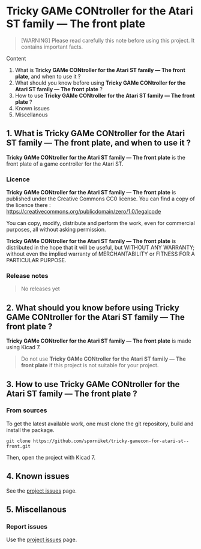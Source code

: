 # Tricky GAMe CONtroller for the Atari ST family — The front plate

> [WARNING] Please read carefully this note before using this project. It contains important facts.

Content

1. What is **Tricky GAMe CONtroller for the Atari ST family — The front plate**, and when to use it ?
2. What should you know before using **Tricky GAMe CONtroller for the Atari ST family — The front plate** ?
3. How to use **Tricky GAMe CONtroller for the Atari ST family — The front plate** ?
4. Known issues
5. Miscellanous

## 1. What is **Tricky GAMe CONtroller for the Atari ST family — The front plate**, and when to use it ?

**Tricky GAMe CONtroller for the Atari ST family — The front plate** is the front plate of a game controller for the Atari ST.


### Licence

**Tricky GAMe CONtroller for the Atari ST family — The front plate** is published under the Creative Commons CC0 license. You can find a copy of the licence there : https://creativecommons.org/publicdomain/zero/1.0/legalcode

You can copy, modify, distribute and perform the work, even for commercial purposes, all without asking permission.

**Tricky GAMe CONtroller for the Atari ST family — The front plate** is distributed in the hope that it will be useful, but WITHOUT ANY WARRANTY; without even the implied warranty of MERCHANTABILITY or FITNESS FOR A PARTICULAR PURPOSE.

### Release notes

> No releases yet

## 2. What should you know before using **Tricky GAMe CONtroller for the Atari ST family — The front plate** ?

**Tricky GAMe CONtroller for the Atari ST family — The front plate** is made using Kicad 7.

> Do not use **Tricky GAMe CONtroller for the Atari ST family — The front plate** if this project is not suitable for your project.

## 3. How to use **Tricky GAMe CONtroller for the Atari ST family — The front plate** ?

### From sources

To get the latest available work, one must clone the git repository, build and install the package.

	git clone https://github.com/sporniket/tricky-gamecon-for-atari-st--front.git

Then, open the project with Kicad 7.

## 4. Known issues
See the [project issues](https://github.com/sporniket/tricky-gamecon-for-atari-st--front/issues) page.

## 5. Miscellanous

### Report issues
Use the [project issues](https://github.com/sporniket/tricky-gamecon-for-atari-st--front/issues) page.
